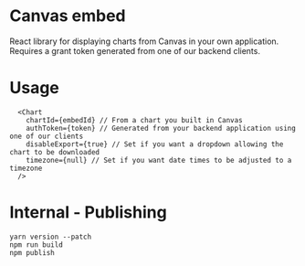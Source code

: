 # Canvas embed
React library for displaying charts from Canvas in your own application. Requires a grant token generated from one of our backend clients.

# Usage
```
  <Chart
    chartId={embedId} // From a chart you built in Canvas
    authToken={token} // Generated from your backend application using one of our clients
    disableExport={true} // Set if you want a dropdown allowing the chart to be downloaded
    timezone={null} // Set if you want date times to be adjusted to a timezone
  />
```

# Internal - Publishing
```
yarn version --patch
npm run build
npm publish
```

